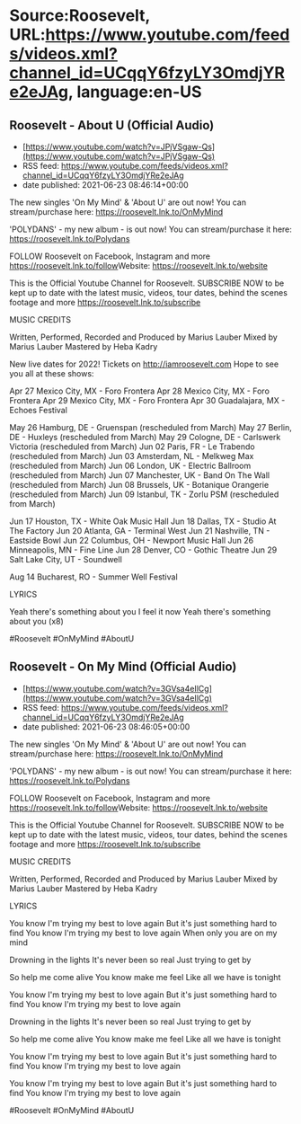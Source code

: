 # Source:Roosevelt, URL:https://www.youtube.com/feeds/videos.xml?channel_id=UCqqY6fzyLY3OmdjYRe2eJAg, language:en-US

## Roosevelt - About U (Official Audio)
 - [https://www.youtube.com/watch?v=JPjVSgaw-Qs](https://www.youtube.com/watch?v=JPjVSgaw-Qs)
 - RSS feed: https://www.youtube.com/feeds/videos.xml?channel_id=UCqqY6fzyLY3OmdjYRe2eJAg
 - date published: 2021-06-23 08:46:14+00:00

The new singles 'On My Mind' & 'About U' are out now! You can stream/purchase here: https://roosevelt.lnk.to/OnMyMind

'POLYDANS' - my new album - is out now! You can stream/purchase it here: https://roosevelt.lnk.to/Polydans​

FOLLOW Roosevelt on Facebook, Instagram and more https://roosevelt.lnk.to/follow​
Website: https://roosevelt.lnk.to/website​ 

This is the Official Youtube Channel for Roosevelt. 
SUBSCRIBE NOW to be kept up to date with the latest music, videos, tour dates, behind the scenes footage and more https://roosevelt.lnk.to/subscribe​

MUSIC CREDITS

Written, Performed, Recorded and Produced by Marius Lauber
Mixed by Marius Lauber
Mastered by Heba Kadry 

New live dates for 2022! Tickets on ​http://iamroosevelt.com
Hope to see you all at these shows:

Apr 27 Mexico City, MX - Foro Frontera
Apr 28 Mexico City, MX - Foro Frontera
Apr 29 Mexico City, MX - Foro Frontera
Apr 30 Guadalajara, MX - Echoes Festival

May 26 Hamburg, DE - Gruenspan (rescheduled from March)
May 27 Berlin, DE - Huxleys (rescheduled from March)
May 29 Cologne, DE - Carlswerk Victoria (rescheduled from March)
Jun 02 Paris, FR - Le Trabendo (rescheduled from March)
Jun 03 Amsterdam, NL - Melkweg Max (rescheduled from March)
Jun 06 London, UK - Electric Ballroom (rescheduled from March)
Jun 07 Manchester, UK - Band On The Wall (rescheduled from March)
Jun 08 Brussels, UK - Botanique Orangerie (rescheduled from March)
Jun 09 Istanbul, TK - Zorlu PSM (rescheduled from March)

Jun 17 Houston, TX - White Oak Music Hall
Jun 18 Dallas, TX - Studio At The Factory
Jun 20 Atlanta, GA - Terminal West
Jun 21 Nashville, TN - Eastside Bowl
Jun 22 Columbus, OH - Newport Music Hall
Jun 26 Minneapolis, MN - Fine Line
Jun 28 Denver, CO - Gothic Theatre
Jun 29 Salt Lake City, UT - Soundwell

Aug 14 Bucharest, RO - Summer Well Festival

LYRICS

Yeah there's something about you
I feel it now
Yeah there's something about you
(x8)

#Roosevelt #OnMyMind #AboutU

## Roosevelt - On My Mind (Official Audio)
 - [https://www.youtube.com/watch?v=3GVsa4eIlCg](https://www.youtube.com/watch?v=3GVsa4eIlCg)
 - RSS feed: https://www.youtube.com/feeds/videos.xml?channel_id=UCqqY6fzyLY3OmdjYRe2eJAg
 - date published: 2021-06-23 08:46:05+00:00

The new singles 'On My Mind' & 'About U' are out now! You can stream/purchase here: https://roosevelt.lnk.to/OnMyMind

'POLYDANS' - my new album - is out now! You can stream/purchase it here: https://roosevelt.lnk.to/Polydans​

FOLLOW Roosevelt on Facebook, Instagram and more https://roosevelt.lnk.to/follow​
Website: https://roosevelt.lnk.to/website​ 

This is the Official Youtube Channel for Roosevelt. 
SUBSCRIBE NOW to be kept up to date with the latest music, videos, tour dates, behind the scenes footage and more https://roosevelt.lnk.to/subscribe​

MUSIC CREDITS

Written, Performed, Recorded and Produced by Marius Lauber
Mixed by Marius Lauber
Mastered by Heba Kadry 

LYRICS

You know I'm trying my best to love again
But it's just something hard to find
You know I'm trying my best to love again
When only you are on my mind

Drowning in the lights
It's never been so real
Just trying to get by

So help me come alive
You know make me feel
Like all we have is tonight

You know I'm trying my best to love again
But it's just something hard to find
You know I'm trying my best to love again

Drowning in the lights
It's never been so real
Just trying to get by

So help me come alive
You know make me feel
Like all we have is tonight

You know I'm trying my best to love again
But it's just something hard to find
You know I'm trying my best to love again

You know I'm trying my best to love again
But it's just something hard to find
You know I'm trying my best to love again

#Roosevelt #OnMyMind #AboutU

